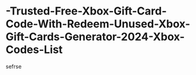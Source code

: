 # -Trusted-Free-Xbox-Gift-Card-Code-With-Redeem-Unused-Xbox-Gift-Cards-Generator-2024-Xbox-Codes-List
sefrse
